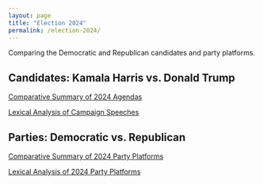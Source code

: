 ```yaml
---
layout: page
title: "Election 2024"
permalink: /election-2024/
---
```


Comparing the Democratic and Republican candidates and party platforms.


## Candidates: Kamala Harris vs. Donald Trump

<a href="candidate-comparative-summary" class="btn-grad">Comparative Summary of 2024 Agendas</a>

<a href="speech-log-odds" class="btn-grad">Lexical Analysis of Campaign Speeches</a>


## Parties: Democratic vs. Republican

<a href="party-comparative-summary" class="btn-grad">Comparative Summary of 2024 Party Platforms</a>

<a href="party-log-odds" class="btn-grad">Lexical Analysis of 2024 Party Platforms</a>
